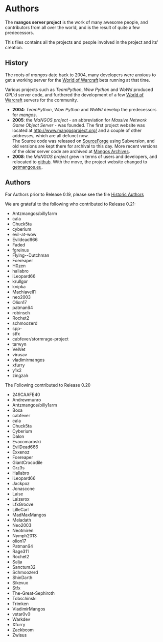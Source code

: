 Authors
=======
The **mangos server project** is the work of many awesome people, and contributors
from all over the world, and is the result of quite a few predecessors.

This files contains all the projects and people involved in the project and its'
creation.

History
-------
The roots of *mangos* date back to 2004, many developers were anxious to get
a working server for the [World of Warcraft][1] beta running at that time.

Various projects such as *TeamPython*, *Wow Python* and *WoWd* produced GPL'd
server code, and furthered the development of a few [World of Warcraft][1] servers
for the community.

* **2004**: *TeamPython*, *Wow Python* and *WoWd* develop the predecessors for
  *mangos*.
* **2005**: the *MaNGOS project* - an abbreviation for *Massive Network Game
  Object Server* - was founded. The first project website was located at
  http://www.mangosproject.org/ and a couple of other addresses, which are all defunct now. <br />
  The Source code was released
  on [SourceForge][2] using Subversion, and old versions are kept there for
  archival to this day. More recent versions of the older server code are archived at [Mangos Archives][5].
* **2008**: the *MaNGOS project* grew in terms of users and developers,
  and relocated to [github][3]. With the move, the project website changed
  to [getmangos.eu][4].

Authors
-------
For Authors prior to Release 0.19, please see the file [Historic Authors](Authors_historic.md)

We are grateful to the following who contributed to Release 0.21:

* Antzmangos/billy1arm
* cala
* Chuck5ta
* cyberium
* evil-at-wow
* Evildead666
* Faded
* fgreinus
* Flying--Dutchman
* Foereaper
* H0zen
* hallabro
* iLeopard66
* krullgor
* kvipka
* Machiavell1
* neo2003
* Olion17
* patman64
* robinsch
* Rochet2
* schmoozerd
* spp-
* stfx 
* cabfever/stormrage-project
* tarwyn
* VelVet
* virusav
* vladimirmangos
* xfurry
* y1x2
* zingzah

The Following contributed to Release 0.20

* 249CAAFE40
* Andrewmunro
* Antzmangos/billy1arm
* Boxa
* cabfever
* cala
* Chuck5ta
* Cyberium
* Dalon
* Evacomaroski
* EvilDead666
* Exxenoz
* Foereaper
* GiantCrocodile
* Grz3s
* Hallabro
* iLeopard66
* Jackpoz
* Jonascone
* Laise
* Laizerox
* LfxGroove
* LilleCarl
* MadMaxMangos
* Meladath
* Neo2003
* Neotmiren
* Nymph2013
* olion17
* Patman64
* Rage311
* Rochet2
* Salja
* Sanctum32
* Schmoozerd
* ShinDarth
* Sikevux
* Stfx
* The-Great-Sephiroth
* Tobschinski
* Trimken
* VladimirMangos
* vstar0v0
* Warkdev
* Xfurry
* Zackbcom
* Zwisus



[1]: http://blizzard.com/games/wow/ "World of Warcraft"
[2]: http://sourceforge.net/p/mangos/ "mangos on SourceForge"
[3]: https://github.com/mangos/ "mangos on github"
[4]: http://getmangos.eu/ "mangos project"
[5]: http://github.com/mangosarchives/ "MaNGOS Archives"
